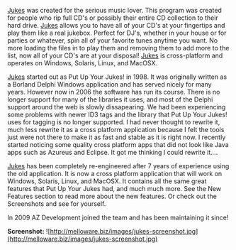 [Jukes](http://melloware.com/products/jukes/index.html) was created for the serious music lover. This program was created for people who rip full CD's or possibly their entire CD collection to their hard drive. [Jukes](http://melloware.com/products/jukes/index.html) allows you to have all of your CD's at your fingertips and play them like a real jukebox. Perfect for DJ's, whether in your house or for parties or whatever, spin all of your favorite tunes anytime you want. No more loading the files in to play them and removing them to add more to the list, now all of your CD's are at your disposal!  [Jukes](http://melloware.com/products/jukes/index.html) is cross-platform and operates on Windows, Solaris, Linux, and MacOSX.

[Jukes](http://melloware.com/products/jukes/index.html) started out as Put Up Your Jukes! in 1998. It was originally written as a Borland Delphi Windows application and has served nicely for many years. However now in 2006 the software has run its course. There is no longer support for many of the libraries it uses, and most of the Delphi support around the web is slowly dissapearing. We had been experiencing some problems with newer ID3 tags and the library that Put Up Your Jukes! uses for tagging is no longer supported. I had never thought to rewrite it, much less rewrite it as a cross platform application because I felt the tools just were not there to make it as fast and stable as it is right now. I recently started noticing some quality cross platform apps that did not look like Java apps such as Azureus and Eclipse. It got me thinking I could rewrite it....

[Jukes](http://melloware.com/products/jukes/index.html) has been completely re-engineered after 7 years of experience using the old application. It is now a cross platform application that will work on Windows, Solaris, Linux, and MacOSX. It contains all the same great features that Put Up Your Jukes had, and much much more. See the New Features section to read more about the new features. Or check out the Screenshots and see for yourself.

In 2009 AZ Development joined the team and has been maintaining it since!

**Screenshot:**
![http://melloware.biz/images/jukes-screenshot.jpg](http://melloware.biz/images/jukes-screenshot.jpg)
